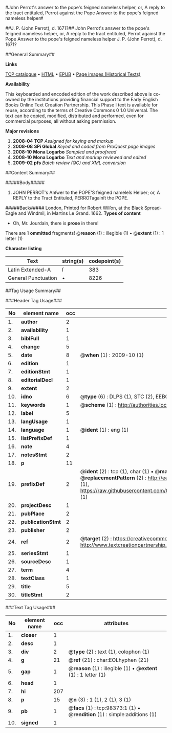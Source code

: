 #John Perrot's answer to the pope's feigned nameless helper, or, A reply to the tract entituled, Perrot against the Pope Answer to the pope's feigned nameless helper#

##J. P. (John Perrot), d. 1671?##
John Perrot's answer to the pope's feigned nameless helper, or, A reply to the tract entituled, Perrot against the Pope
Answer to the pope's feigned nameless helper
J. P. (John Perrot), d. 1671?

##General Summary##

**Links**

[TCP catalogue](http://www.ota.ox.ac.uk/tcp/)  • 
[HTML](http://tei.it.ox.ac.uk/tcp/Texts-HTML/free/A54/A54423.html)  • 
[EPUB](http://tei.it.ox.ac.uk/tcp/Texts-EPUB/free/A54/A54423.epub) • 
[Page images (Historical Texts)](https://data.historicaltexts.jisc.ac.uk/view?pubId=eebo-13190716e&pageId=eebo-13190716e-98373-1)

**Availability**

This keyboarded and encoded edition of the
	       work described above is co-owned by the institutions
	       providing financial support to the Early English Books
	       Online Text Creation Partnership. This Phase I text is
	       available for reuse, according to the terms of Creative
	       Commons 0 1.0 Universal. The text can be copied,
	       modified, distributed and performed, even for
	       commercial purposes, all without asking permission.

**Major revisions**

1. __2008-04__ __TCP__ *Assigned for keying and markup*
1. __2008-08__ __SPi Global__ *Keyed and coded from ProQuest page images*
1. __2008-10__ __Mona Logarbo__ *Sampled and proofread*
1. __2008-10__ __Mona Logarbo__ *Text and markup reviewed and edited*
1. __2009-02__ __pfs__ *Batch review (QC) and XML conversion*

##Content Summary##

#####Body#####

1. JOHN PERROT's Anſwer to the POPE'S feigned nameleſs Helper; or, A REPLY to the Tract Entituled, PERROTagainſt the POPE.

#####Back#####
London, Printed for Robert Wilſon, at the Black Spread-Eagle and Windmil, in Martins Le Grand. 1662.
**Types of content**

  * Oh, Mr. Jourdain, there is **prose** in there!

There are 1 **ommitted** fragments! 
 @__reason__ (1) : illegible (1)  •  @__extent__ (1) : 1 letter (1)

**Character listing**


|Text|string(s)|codepoint(s)|
|---|---|---|
|Latin Extended-A|ſ|383|
|General Punctuation|•|8226|

##Tag Usage Summary##

###Header Tag Usage###

|No|element name|occ|attributes|
|---|---|---|---|
|1.|__author__|2||
|2.|__availability__|1||
|3.|__biblFull__|1||
|4.|__change__|5||
|5.|__date__|8| @__when__ (1) : 2009-10 (1)|
|6.|__edition__|1||
|7.|__editionStmt__|1||
|8.|__editorialDecl__|1||
|9.|__extent__|2||
|10.|__idno__|6| @__type__ (6) : DLPS (1), STC (2), EEBO-CITATION (1), OCLC (1), VID (1)|
|11.|__keywords__|1| @__scheme__ (1) : http://authorities.loc.gov/ (1)|
|12.|__label__|5||
|13.|__langUsage__|1||
|14.|__language__|1| @__ident__ (1) : eng (1)|
|15.|__listPrefixDef__|1||
|16.|__note__|4||
|17.|__notesStmt__|2||
|18.|__p__|11||
|19.|__prefixDef__|2| @__ident__ (2) : tcp (1), char (1)  •  @__matchPattern__ (2) : ([0-9\-]+):([0-9IVX]+) (1), (.+) (1)  •  @__replacementPattern__ (2) : http://eebo.chadwyck.com/downloadtiff?vid=$1&page=$2 (1), https://raw.githubusercontent.com/textcreationpartnership/Texts/master/tcpchars.xml#$1 (1)|
|20.|__projectDesc__|1||
|21.|__pubPlace__|2||
|22.|__publicationStmt__|2||
|23.|__publisher__|2||
|24.|__ref__|2| @__target__ (2) : https://creativecommons.org/publicdomain/zero/1.0/ (1), http://www.textcreationpartnership.org/docs/. (1)|
|25.|__seriesStmt__|1||
|26.|__sourceDesc__|1||
|27.|__term__|4||
|28.|__textClass__|1||
|29.|__title__|5||
|30.|__titleStmt__|2||


###Text Tag Usage###

|No|element name|occ|attributes|
|---|---|---|---|
|1.|__closer__|1||
|2.|__desc__|1||
|3.|__div__|2| @__type__ (2) : text (1), colophon (1)|
|4.|__g__|21| @__ref__ (21) : char:EOLhyphen (21)|
|5.|__gap__|1| @__reason__ (1) : illegible (1)  •  @__extent__ (1) : 1 letter (1)|
|6.|__head__|1||
|7.|__hi__|207||
|8.|__p__|15| @__n__ (3) : 1 (1), 2 (1), 3 (1)|
|9.|__pb__|1| @__facs__ (1) : tcp:98373:1 (1)  •  @__rendition__ (1) : simple:additions (1)|
|10.|__signed__|1||
